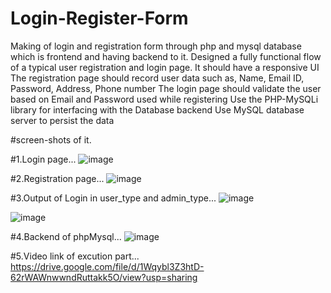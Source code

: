 # Login-Register-Form
Making of login and registration form through php and mysql database which is frontend and having backend to it.
Designed a fully functional flow of a typical user registration and login page.
It should have a responsive UI
The registration page should record user data such as, Name, Email ID, Password, Address, Phone number
The login page should validate the user based on Email and Password used while registering
Use the PHP-MySQLi library for interfacing with the Database backend
Use MySQL database server to persist the data

#screen-shots of it.

#1.Login page...
![image](https://github.com/ganta-karthik/Login-Register-Form/assets/117899102/5dddc9b6-3f8f-4472-a22a-4812d130f592)

#2.Registration page...
![image](https://github.com/ganta-karthik/Login-Register-Form/assets/117899102/937ab462-f538-4ab3-8319-2b93a41f0373)

#3.Output of Login in user_type and admin_type...
![image](https://github.com/ganta-karthik/Login-Register-Form/assets/117899102/8d6fe127-f77b-491c-916e-5ff89b9046a8)

![image](https://github.com/ganta-karthik/Login-Register-Form/assets/117899102/e47bc113-afb4-4bd9-a27b-23dbcefbcb3c)

#4.Backend of phpMysql...
![image](https://github.com/ganta-karthik/Login-Register-Form/assets/117899102/adfb80c0-e2ec-480e-bb6a-6e450d250a20)

#5.Video link of excution part...
https://drive.google.com/file/d/1Wqybl3Z3htD-62rWAWnwwndRuttakk5O/view?usp=sharing

